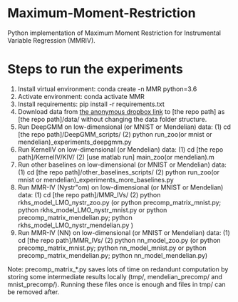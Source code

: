 # Maximum-Moment-Restriction
Python implementation of Maximum Moment Restriction for Instrumental Variable Regression (MMRIV).

# Steps to run the experiments
1. Install virtual environment: conda create -n MMR python=3.6
2. Activate environment: conda activate MMR
3. Install requirements: pip install -r requirements.txt
4. Download data from [the anonymous dropbox link](https://www.dropbox.com/sh/qxyh1ixpaceywf7/AAAk04Ls2VMDn0dqhn-4CSm-a?dl=0) to [the repo path] as [the repo path]/data/ without changing the data folder structure.
5. Run DeepGMM on low-dimensional (or MNIST or Mendelian) data: (1) cd [the repo path]/DeepGMM_scripts/ (2) python run_zoo(or mnist or mendelian)_experiments_deepgmm.py 
6. Run KernelIV on low-dimensional (or Mendelian) data: (1) cd [the repo path]/KernelIV/KIV/ (2) [use matlab run] main_zoo(or mendelian).m
7. Run other baselines on low-dimensional (or MNIST or Mendelian) data: (1) cd [the repo path]/other_baselines_scripts/ (2) python run_zoo(or mnist or mendelian)_experiments_more_baselines.py
8. Run MMR-IV (Nystr\"om) on low-dimensional (or MNIST or Mendelian) data: (1) cd [the repo path]/MMR_IVs/ (2) python rkhs_model_LMO_nystr_zoo.py (or python precomp_matrix_mnist.py; python rkhs_model_LMO_nystr_mnist.py or python precomp_matrix_mendelian.py; python rkhs_model_LMO_nystr_mendelian.py )
9. Run MMR-IV (NN) on low-dimensional (or MNIST or Mendelian) data: (1) cd [the repo path]/MMR_IVs/ (2) python nn_model_zoo.py (or python precomp_matrix_mnist.py; python nn_model_mnist.py or python precomp_matrix_mendelian.py; python nn_model_mendelian.py)

Note: precomp_matrix_*.py saves lots of time on redandunt computation by storing some intermediate results locally (tmp/, mendelian_precomp/ and mnist_precomp/). Running these files once is enough and files in tmp/ can be removed after.
